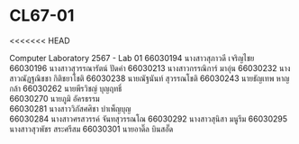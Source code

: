 # CL67-01
<<<<<<< HEAD

Computer Laboratory 2567 - Lab 01
66030194 นางสาวสุภาวดี  เจริญไชย
66030196 นางสาวสุวรรณารัตน์  ปัดคำ
66030213 นางสาวกรรณิการ์  มาอุ่น
66030232 นางสาวณัฏฐณิชชา  กิติชยาโชติ
66030238 นายณัฐนันท์  สุวรรณโชติ
66030243 นายธัญเทพ  หาญกล้า
66030262 นายพีรวิชญ์  บุญฤทธิ์                                                                      
66030270 นายภูมิ  อัครธรรม                                                                         
66030281 นางสาววิภัสศศิชา  บำเพ็ญบุญ                                                              
66030284 นางสาวศรสวรรค์  จันทสุวรรณโณ 
66030292 นางสาวสุนิสา  มนูรีม 
66030295 นางสาวสุวพัชร  สระศรีสม
66030301 นายอาดิ๊ล  บินสอั๊ด
